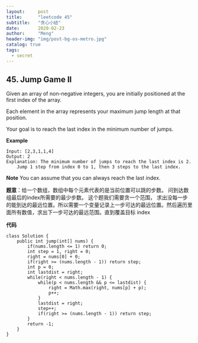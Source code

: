 ```yaml
---
layout:     post
title:      "leetcode 45"
subtitle:   "贪心小结"
date:       2020-02-23
author:     "Meng"
header-img: "img/post-bg-os-metro.jpg"
catalog: true
tags:
  - secret
---
```


## 45. Jump Game II

Given an array of non-negative integers, you are initially positioned at the first index of the array.

Each element in the array represents your maximum jump length at that position.

Your goal is to reach the last index in the minimum number of jumps.

**Example**
```
Input: [2,3,1,1,4]
Output: 2
Explanation: The minimum number of jumps to reach the last index is 2.
    Jump 1 step from index 0 to 1, then 3 steps to the last index.
```
**Note** You can assume that you can always reach the last index.

**题意**：给一个数组，数组中每个元素代表的是当前位置可以跳的步数。 问到达数组最后的index所需要的最少步数。
这个题我们需要贪一个范围， 求出没每一步的能到达的最远位置。所以需要一个变量记录上一步可达的最远位置。然后遍历里面所有数值，求出下一步可达的最远范围。直到覆盖目标 index

**代码**
```
class Solution {
    public int jump(int[] nums) {
        if(nums.length <= 1) return 0;
        int step = 1, right = 0;
        right = nums[0] + 0;
        if(right >= (nums.length - 1)) return step;
        int p = 0;
        int lastdist = right;
        while(right < nums.length - 1) {
            while(p < nums.length && p <= lastdist) {            
                right = Math.max(right, nums[p] + p);
                p++;
            }
            lastdist = right;
            step++;
            if(right >= (nums.length - 1)) return step;
        }
        return -1;
    }
}
```
